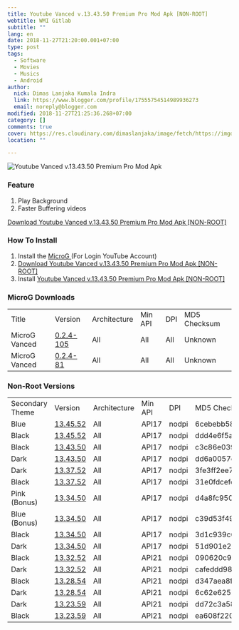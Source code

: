 ```yaml
---
title: Youtube Vanced v.13.43.50 Premium Pro Mod Apk [NON-ROOT]
webtitle: WMI Gitlab
subtitle: ""
lang: en
date: 2018-11-27T21:20:00.001+07:00
type: post
tags:
  - Software
  - Movies
  - Musics
  - Android
author:
  nick: Dimas Lanjaka Kumala Indra
  link: https://www.blogger.com/profile/17555754514989936273
  email: noreply@blogger.com
modified: 2018-11-27T21:25:36.268+07:00
category: []
comments: true
cover: https://res.cloudinary.com/dimaslanjaka/image/fetch/https://imgdb.net/images/4380.png
location: ""

---
```


<div><img src="https://res.cloudinary.com/dimaslanjaka/image/fetch/https://imgdb.net/images/4380.png" alt="Youtube Vanced v.13.43.50 Premium Pro Mod Apk" title="Youtube Vanced v.13.43.50 Premium Pro Mod Apk"></div><h3>Feature</h3><ol><li>Play Background</li><li>Faster Buffering videos</li></ol><div><a href="https://drive.google.com/file/d/1uOeYmJDzPtb7kBCHGD8AxYmRuptA33Vs/view?usp=drivesdk" rel="noopener noreferer nofollow" title="Youtube Vanced v.13.43.50 Premium Pro Mod Apk" alt="Youtube Vanced v.13.43.50 Premium Pro Mod Apk" class="btn btn-success w3-btn w3-green">Download Youtube Vanced v.13.43.50 Premium Pro Mod Apk [NON-ROOT]<i class="fa fa-download"></i></a></div> <h3>    How To Install </h3><ol>    <li>        Install the         <a href="https://forum.xda-developers.com/android/apps-games/app-microg-gmscore-floss-play-services-t3217616" rel="noopener noreferer nofollow">            MicroG         </a>         (For Login YouTube Account)     </li>    <li>        <a href="https://drive.google.com/file/d/1uOeYmJDzPtb7kBCHGD8AxYmRuptA33Vs/view?usp=drivesdk" rel="noopener noreferer nofollow" title="Youtube Vanced v.13.43.50 Premium Pro Mod Apk" alt="Youtube Vanced v.13.43.50 Premium Pro Mod Apk" class="btn btn-success w3-btn w3-green">Download Youtube Vanced v.13.43.50 Premium Pro Mod Apk [NON-ROOT]<i class="fa fa-download"></i></a>    </li>    <li>        Install <a href="https://drive.google.com/file/d/1uOeYmJDzPtb7kBCHGD8AxYmRuptA33Vs/view?usp=drivesdk" rel="noopener noreferer nofollow" title="Youtube Vanced v.13.43.50 Premium Pro Mod Apk" alt="Youtube Vanced v.13.43.50 Premium Pro Mod Apk" class="btn btn-success w3-btn w3-green">Youtube Vanced v.13.43.50 Premium Pro Mod Apk [NON-ROOT]<i class="fa fa-download"></i></a>    </li></ol><h3>    MicroG Downloads </h3><table>    <tbody>        <tr>            <td>                Title             </td>            <td>                Version             </td>            <td>                Architecture             </td>            <td>                Min API             </td>            <td>                DPI             </td>            <td>                MD5 Checksum             </td>        </tr>        <tr>            <td>                MicroG Vanced             </td>            <td>                <a href="https://vanced.azurewebsites.net/APKs/Download?fileId=1EMVDv2CH0LWw5vsT3yDQAMxSh18LMOgG" rel="noopener noreferer nofollow">                    0.2.4-105                 </a>            </td>            <td>                All             </td>            <td>                All             </td>            <td>                All             </td>            <td>                Unknown             </td>        </tr>        <tr>            <td>                MicroG Vanced             </td>            <td>                <a href="https://vanced.azurewebsites.net/APKs/Download?fileId=1BQqjxngk6-FV7lnuoqZabDo9604tSBhy" rel="noopener noreferer nofollow">                    0.2.4-81                 </a>            </td>            <td>                All             </td>            <td>                All             </td>            <td>                All             </td>            <td>                Unknown             </td>        </tr>    </tbody></table><h3>    Non-Root Versions </h3><table>    <tbody>        <tr>            <td>                Secondary Theme             </td>            <td>                Version             </td>            <td>                Architecture             </td>            <td>                Min API             </td>            <td>                DPI             </td>            <td>                MD5 Checksum             </td>        </tr>        <tr>            <td>                Blue             </td>            <td>                <a href="https://vanced.app/APKs/Download?fileId=1DmKElrhGFd0BrzuVeN-X1dqt8_dsxSt8" rel="noopener noreferer nofollow">                    13.45.52                 </a>            </td>            <td>                All             </td>            <td>                API17             </td>            <td>                nodpi             </td>            <td>                6cebebb5825d6cf817bd166bf7fb39ff             </td>        </tr>        <tr>            <td>                Black             </td>            <td>                <a href="https://vanced.app/APKs/Download?fileId=1ijYy1u_2T5irSuYU8u0iQlYw9wFqaZuu" rel="noopener noreferer nofollow">                    13.45.52                 </a>            </td>            <td>                All             </td>            <td>                API17             </td>            <td>                nodpi             </td>            <td>                ddd4e6f5a5e338ea48469d3ea89e5f50             </td>        </tr>        <tr>            <td>                Black             </td>            <td>                <a href="https://vanced.app/APKs/Download?fileId=1ukMoCiGNkrk5rMLhdpn0ZIrWfQvBv79s" rel="noopener noreferer nofollow">                    13.43.50                 </a>            </td>            <td>                All             </td>            <td>                API17             </td>            <td>                nodpi             </td>            <td>                c3c86e039574d4d305690a557dbc9da8             </td>        </tr>        <tr>            <td>                Dark             </td>            <td>                <a href="https://vanced.app/APKs/Download?fileId=1alwnIYU0nCKtweui14YiLm_Sb8yrFRC5" rel="noopener noreferer nofollow">                    13.43.50                 </a>            </td>            <td>                All             </td>            <td>                API17             </td>            <td>                nodpi             </td>            <td>                dd6a0057d4a9f6c5079f9fcdbd9a8874             </td>        </tr>        <tr>            <td>                Dark             </td>            <td>                <a href="https://vanced.app/APKs/Download?fileId=1uFRvAzN51WaAMEiY5krs-WHQkAFJcY5J" rel="noopener noreferer nofollow">                    13.37.52                 </a>            </td>            <td>                All             </td>            <td>                API17             </td>            <td>                nodpi             </td>            <td>                3fe3ff2ee71e090271e10bf772de7c26             </td>        </tr>        <tr>            <td>                Black             </td>            <td>                <a href="https://vanced.app/APKs/Download?fileId=170UsNjHr6D8Ta7cWZ5BYZzJ1wrYXsQVT" rel="noopener noreferer nofollow">                    13.37.52                 </a>            </td>            <td>                All             </td>            <td>                API17             </td>            <td>                nodpi             </td>            <td>                31e0fdcefd9e53082d2d0707f0721876             </td>        </tr>        <tr>            <td>                Pink (Bonus)             </td>            <td>                <a href="https://vanced.azurewebsites.net/APKs/Download?fileId=1Q-ilA5Bdt7rtS78s4-2YHAl4l2SCPLlC" rel="noopener noreferer nofollow">                    13.34.50                 </a>            </td>            <td>                All             </td>            <td>                API17             </td>            <td>                nodpi             </td>            <td>                d4a8fc950786f068a780d73fa65f12b0             </td>        </tr>        <tr>            <td>                Blue (Bonus)             </td>            <td>                <a href="https://vanced.azurewebsites.net/APKs/Download?fileId=1oQl1IHe6VVIs90qjVuiCBDQeMPoBZtG1" rel="noopener noreferer nofollow">                    13.34.50                 </a>            </td>            <td>                All             </td>            <td>                API17             </td>            <td>                nodpi             </td>            <td>                c39d53f4991e1fa0beb0b146f63bf754             </td>        </tr>        <tr>            <td>                Black             </td>            <td>                <a href="https://vanced.azurewebsites.net/APKs/Download?fileId=1VafVcD4SEuxZyMr2bRcDZpDyqb6jIxlp" rel="noopener noreferer nofollow">                    13.34.50                 </a>            </td>            <td>                All             </td>            <td>                API17             </td>            <td>                nodpi             </td>            <td>                3d1c939c66b2b25ea3dc3e096349f9fa             </td>        </tr>        <tr>            <td>                Dark             </td>            <td>                <a href="https://vanced.azurewebsites.net/APKs/Download?fileId=1HcZg0DrUv5kMnaz43HrWg_kpw5YoT_7b" rel="noopener noreferer nofollow">                    13.34.50                 </a>            </td>            <td>                All             </td>            <td>                API17             </td>            <td>                nodpi             </td>            <td>                51d901e2cf827de698130780037dcaf9             </td>        </tr>        <tr>            <td>                Black             </td>            <td>                <a href="https://vanced.azurewebsites.net/APKs/Download?fileId=1AMtLgb6Mofyvr4eDF3wjkSIn2rsZPkDh" rel="noopener noreferer nofollow">                    13.32.52                 </a>            </td>            <td>                All             </td>            <td>                API21             </td>            <td>                nodpi             </td>            <td>                090620c9ca1422617c8f98ba59eae18c             </td>        </tr>        <tr>            <td>                Dark             </td>            <td>                <a href="https://vanced.azurewebsites.net/APKs/Download?fileId=10yJc_nZiUNrdEf8wairu0zh8lJ_xAYSq" rel="noopener noreferer nofollow">                    13.32.52                 </a>            </td>            <td>                All             </td>            <td>                API21             </td>            <td>                nodpi             </td>            <td>                cafeddd987d76c3df481ae948d2cd584             </td>        </tr>        <tr>            <td>                Black             </td>            <td>                <a href="https://vanced.azurewebsites.net/APKs/Download?fileId=1JsJE3_G2IIsVBvod9mE0hgrz1ZeorB0T" rel="noopener noreferer nofollow">                    13.28.54                 </a>            </td>            <td>                All             </td>            <td>                API21             </td>            <td>                nodpi             </td>            <td>                d347aea8f42db725d2815591d8450048             </td>        </tr>        <tr>            <td>                Dark             </td>            <td>                <a href="https://vanced.azurewebsites.net/APKs/Download?fileId=1d-P2fQhDCSdwB7dw5B-oqEx4QxDuhkML" rel="noopener noreferer nofollow">                    13.28.54                 </a>            </td>            <td>                All             </td>            <td>                API21             </td>            <td>                nodpi             </td>            <td>                6c62e625337169c1d98c5cb77656d687             </td>        </tr>        <tr>            <td>                Dark             </td>            <td>                <a href="https://vanced.azurewebsites.net/APKs/Download?fileId=1uQah4qD7Bfob1Yz93jm8Woja-F14hSQt" rel="noopener noreferer nofollow">                    13.23.59                 </a>            </td>            <td>                All             </td>            <td>                API21             </td>            <td>                nodpi             </td>            <td>                dd72c3a5817605c8d541669a61be2315             </td>        </tr>        <tr>            <td>                Black             </td>            <td>                <a href="https://vanced.azurewebsites.net/APKs/Download?fileId=1Bm9yfETpDlWV_g2PHqmJF-TsFnYbz-vE" rel="noopener noreferer nofollow">                    13.23.59                 </a>            </td>            <td>                All             </td>            <td>                API21             </td>            <td>                nodpi             </td>            <td>                ea608f22037ba6c699723b988da5cee3             </td>        </tr>    </tbody></table><br><div id="browsi_wrapper_0_ai_1_rc_0"></div>
